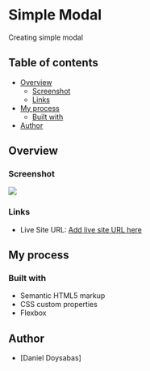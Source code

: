 # Simple Modal
Creating simple modal 

## Table of contents

- [Overview](#overview)
  - [Screenshot](#screenshot)
  - [Links](#links)
- [My process](#my-process)
  - [Built with](#built-with)
- [Author](#author)

## Overview

### Screenshot

![](./Screenshot_1.png)

### Links

- Live Site URL: [Add live site URL here](https://danieldoysabas.github.io/simple-modal/)

## My process

### Built with

- Semantic HTML5 markup
- CSS custom properties
- Flexbox

## Author

- [Daniel Doysabas]
